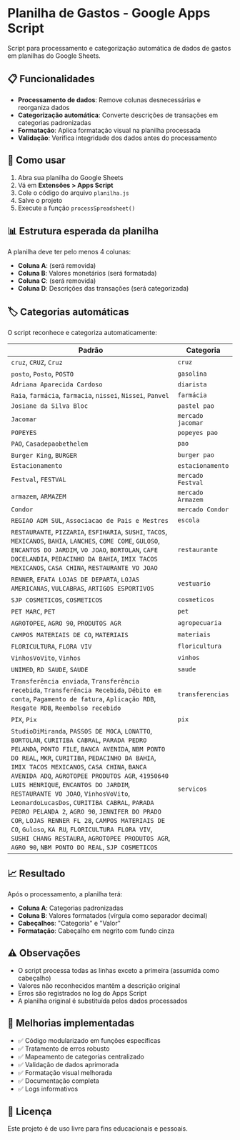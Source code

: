 # Planilha de Gastos - Google Apps Script

Script para processamento e categorização automática de dados de gastos em planilhas do Google Sheets.

## 📋 Funcionalidades

- **Processamento de dados**: Remove colunas desnecessárias e reorganiza dados
- **Categorização automática**: Converte descrições de transações em categorias padronizadas
- **Formatação**: Aplica formatação visual na planilha processada
- **Validação**: Verifica integridade dos dados antes do processamento

## 🔧 Como usar

1. Abra sua planilha do Google Sheets
2. Vá em **Extensões > Apps Script**
3. Cole o código do arquivo `planilha.js`
4. Salve o projeto
5. Execute a função `processSpreadsheet()`

## 📊 Estrutura esperada da planilha

A planilha deve ter pelo menos 4 colunas:
- **Coluna A**: (será removida)
- **Coluna B**: Valores monetários (será formatada)
- **Coluna C**: (será removida)  
- **Coluna D**: Descrições das transações (será categorizada)

## 🏷️ Categorias automáticas

O script reconhece e categoriza automaticamente:

| Padrão | Categoria |
|--------|-----------|
| `cruz`, `CRUZ`, `Cruz` | `cruz` |
| `posto`, `Posto`, `POSTO` | `gasolina` |
| `Adriana Aparecida Cardoso` | `diarista` |
| `Raia`, `farmácia`, `farmacia`, `nissei`, `Nissei`, `Panvel` | `farmácia` |
| `Josiane da Silva Bloc` | `pastel pao` |
| `Jacomar` | `mercado jacomar` |
| `POPEYES` | `popeyes pao` |
| `PAO`, `Casadepaobethelem` | `pao` |
| `Burger King`, `BURGER` | `burger pao` |
| `Estacionamento` | `estacionamento` |
| `Festval`, `FESTVAL` | `mercado Festval` |
| `armazem`, `ARMAZEM` | `mercado Armazem` |
| `Condor` | `mercado Condor` |
| `REGIAO ADM SUL`, `Associacao de Pais e Mestres` | `escola` |
| `RESTAURANTE`, `PIZZARIA`, `ESFIHARIA`, `SUSHI`, `TACOS`, `MEXICANOS`, `BAHIA`, `LANCHES`, `COME COME`, `GULOSO`, `ENCANTOS DO JARDIM`, `VO JOAO`, `BORTOLAN`, `CAFE DOCELANDIA`, `PEDACINHO DA BAHIA`, `IMIX TACOS MEXICANOS`, `CASA CHINA`, `RESTAURANTE VO JOAO` | `restaurante` |
| `RENNER`, `EFATA LOJAS DE DEPARTA`, `LOJAS AMERICANAS`, `VULCABRAS`, `ARTIGOS ESPORTIVOS` | `vestuario` |
| `SJP COSMETICOS`, `COSMETICOS` | `cosmeticos` |
| `PET MARC`, `PET` | `pet` |
| `AGROTOPEE`, `AGRO 90`, `PRODUTOS AGR` | `agropecuaria` |
| `CAMPOS MATERIAIS DE CO`, `MATERIAIS` | `materiais` |
| `FLORICULTURA`, `FLORA VIV` | `floricultura` |
| `VinhosVoVito`, `Vinhos` | `vinhos` |
| `UNIMED`, `RD SAUDE`, `SAUDE` | `saude` |
| `Transferência enviada`, `Transferência recebida`, `Transferência Recebida`, `Débito em conta`, `Pagamento de fatura`, `Aplicação RDB`, `Resgate RDB`, `Reembolso recebido` | `transferencias` |
| `PIX`, `Pix` | `pix` |
| `StudioDiMiranda`, `PASSOS DE MOCA`, `LONATTO`, `BORTOLAN`, `CURITIBA CABRAL`, `PARADA PEDRO PELANDA`, `PONTO FILE`, `BANCA AVENIDA`, `NBM PONTO DO REAL`, `MKR`, `CURITIBA`, `PEDACINHO DA BAHIA`, `IMIX TACOS MEXICANOS`, `CASA CHINA`, `BANCA AVENIDA ADQ`, `AGROTOPEE PRODUTOS AGR`, `41950640 LUIS HENRIQUE`, `ENCANTOS DO JARDIM`, `RESTAURANTE VO JOAO`, `VinhosVoVito`, `LeonardoLucasDos`, `CURITIBA CABRAL`, `PARADA PEDRO PELANDA 2`, `AGRO 90`, `JENNIFER DO PRADO COR`, `LOJAS RENNER FL 28`, `CAMPOS MATERIAIS DE CO`, `Guloso`, `KA RU`, `FLORICULTURA FLORA VIV`, `SUSHI CHANG RESTAURA`, `AGROTOPEE PRODUTOS AGR`, `AGRO 90`, `NBM PONTO DO REAL`, `SJP COSMETICOS` | `servicos` |

## 📈 Resultado

Após o processamento, a planilha terá:
- **Coluna A**: Categorias padronizadas
- **Coluna B**: Valores formatados (vírgula como separador decimal)
- **Cabeçalhos**: "Categoria" e "Valor"
- **Formatação**: Cabeçalho em negrito com fundo cinza

## ⚠️ Observações

- O script processa todas as linhas exceto a primeira (assumida como cabeçalho)
- Valores não reconhecidos mantêm a descrição original
- Erros são registrados no log do Apps Script
- A planilha original é substituída pelos dados processados

## 🔄 Melhorias implementadas

- ✅ Código modularizado em funções específicas
- ✅ Tratamento de erros robusto
- ✅ Mapeamento de categorias centralizado
- ✅ Validação de dados aprimorada
- ✅ Formatação visual melhorada
- ✅ Documentação completa
- ✅ Logs informativos

## 📝 Licença

Este projeto é de uso livre para fins educacionais e pessoais. 